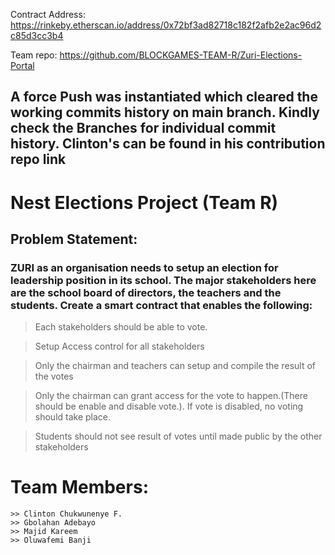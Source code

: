 Contract Address: https://rinkeby.etherscan.io/address/0x72bf3ad82718c182f2afb2e2ac96d2c85d3cc3b4

Team repo: https://github.com/BLOCKGAMES-TEAM-R/Zuri-Elections-Portal

## A force Push was instantiated which cleared the working commits history on main branch. Kindly check the Branches for individual commit history. Clinton's can be found in his contribution repo link

# Nest Elections Project (Team R)

## Problem Statement: 
### ZURI as an organisation needs to setup an election for leadership position in its school. The major stakeholders here are the school board of directors, the teachers and the students. Create a smart contract that enables the following:
> Each stakeholders should be able to vote.

> Setup Access control for all stakeholders

> Only the chairman and teachers can setup and compile the result of the votes

> Only the chairman can grant access for the vote to happen.(There should be enable and disable vote.). If vote is disabled, no voting should take place.

> Students should not see result of votes until made public by the other stakeholders

# Team Members:
    >> Clinton Chukwunenye F.
    >> Gbolahan Adebayo
    >> Majid Kareem
    >> Oluwafemi Banji
